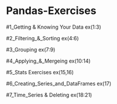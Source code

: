 # Pandas-Exercises
#1_Getting & Knowing Your Data ex(1:3)

#2_Filtering_&_Sorting ex(4:6)

#3_Grouping ex(7:9)

#4_Applying_&_Mergeing ex(10:14)

#5_Stats Exercises ex(15,16)

#6_Creating_Series_and_DataFrames ex(17)

#7_Time_Series & Deleting ex(18:21)

